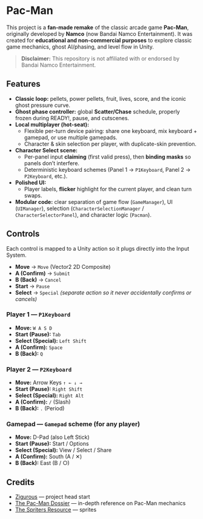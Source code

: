 # Pac-Man

This project is a **fan-made remake** of the classic arcade game **Pac-Man**, originally developed by **Namco** (now Bandai Namco Entertainment). It was created for **educational and non-commercial purposes** to explore classic game mechanics, ghost AI/phasing, and level flow in Unity.

> **Disclaimer:** This repository is not affiliated with or endorsed by Bandai Namco Entertainment.

## Features

- **Classic loop:** pellets, power pellets, fruit, lives, score, and the iconic ghost pressure curve.
- **Ghost phase controller:** global **Scatter/Chase** schedule, properly frozen during READY!, pause, and cutscenes.
- **Local multiplayer (hot-seat):**
  - Flexible per-turn device pairing: share one keyboard, mix keyboard + gamepad, or use multiple gamepads.
  - Character & skin selection per player, with duplicate-skin prevention.
- **Character Select scene:**
  - Per-panel input **claiming** (first valid press), then **binding masks** so panels don’t interfere.
  - Deterministic keyboard schemes (Panel 1 → `P1Keyboard`, Panel 2 → `P2Keyboard`, etc.).
- **Polished UI:**
  - Player labels, **flicker** highlight for the current player, and clean turn swaps.
- **Modular code:** clear separation of game flow (`GameManager`), UI (`UIManager`), selection (`CharacterSelectionManager` / `CharacterSelectorPanel`), and character logic (`Pacman`).

## Controls

Each control is mapped to a Unity action so it plugs directly into the Input System.

- **Move** → `Move` (Vector2 2D Composite)
- **A (Confirm)** → `Submit`
- **B (Back)** → `Cancel`
- **Start** → `Pause`
- **Select** → `Special` *(separate action so it never accidentally confirms or cancels)*

### Player 1 — `P1Keyboard`

- **Move:** `W A S D`  
- **Start (Pause):** `Tab`  
- **Select (Special):** `Left Shift`  
- **A (Confirm):** `Space`  
- **B (Back):** `Q`

### Player 2 — `P2Keyboard`

- **Move:** Arrow Keys `↑ ← ↓ →`  
- **Start (Pause):** `Right Shift`  
- **Select (Special):** `Right Alt`  
- **A (Confirm):** `/` (Slash)  
- **B (Back):** `.` (Period)

### Gamepad — `Gamepad` scheme (for any player)

- **Move:** D-Pad (also Left Stick)  
- **Start (Pause):** Start / Options  
- **Select (Special):** View / Select / Share  
- **A (Confirm):** South (A / ✕)  
- **B (Back):** East (B / ○)

## Credits

- [Zigurous](https://www.youtube.com/watch?v=TKt_VlMn_aA&t=10891s) — project head start  
- [The Pac-Man Dossier](https://pacman.holenet.info/) — in-depth reference on Pac-Man mechanics  
- [The Spriters Resource](https://www.spriters-resource.com/profile/caylie+c/) — sprites 

